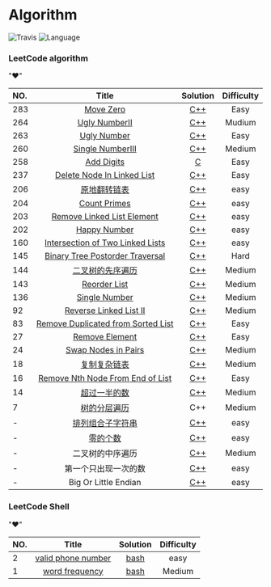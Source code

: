 # Algorithm 
![Travis](https://img.shields.io/badge/build-passing-red.svg)
![Language](https://img.shields.io/badge/Language-C%2B%2B%20Shell-green.svg)

### LeetCode algorithm
"&hearts;"

|NO.| Title |Solution|Difficulty|
|:--| :---: |:----:|:----:|
|283|[Move Zero](https://leetcode.com/problems/move-zeroes/) | [C++](./countZero/moveZero.cpp)|Easy|
|264|[Ugly NumberII](https://leetcode.com/problems/ugly-number-ii/) | [C++](./prime/UglyNumberII.cpp)|Mudium|
|263|[Ugly Number](https://leetcode.com/problems/ugly-number/) | [C++](./prime/ugly.cpp)|Easy|
|260|[Single NumberIII](https://leetcode.com/problems/single-number-iii/) | [C++](./SingleNumber/SingleNumber3.cpp)|Medium|
|258|[Add Digits](https://leetcode.com/problems/add-digits/) | [C](./addDigits/addDigits.c)|Easy|
|237|[Delete Node In Linked List](https://leetcode.com/problems/delete-node-in-a-linked-list/) | [C++](./removeElement/Deletenodelist.cpp)|Easy|
|206|[原地翻转链表](https://leetcode.com/problems/reverse-linked-list/) | [C++](./ReverseLinklist/ReverseLinklist.cpp)|easy|
|204|[Count Primes](https://leetcode.com/problems/count-primes/) | [C++](./prime/countPrime.cpp)|easy|
|203|[Remove Linked List Element](https://leetcode.com/problems/remove-linked-list-elements/) | [C++](./removeElement/Removelistelement.cpp)|easy|
|202|[Happy Number](https://leetcode.com/problems/happy-number/) | [C++](./happyNumber/happyNum.cpp)|easy|
|160|[Intersection of Two Linked Lists](https://leetcode.com/problems/intersection-of-two-linked-lists/) | [C++](./ReverseLinklist/IntersectionLinkedLists.cpp)|easy|
|145|[Binary Tree Postorder Traversal](https://leetcode.com/problems/binary-tree-postorder-traversal/) | [C++](./BinaryTreeInorderTraversal/BTreePostTraversal.cpp)|Hard|
|144|[二叉树的先序遍历](https://leetcode.com/problems/binary-tree-preorder-traversal/)| [C++](./BinaryTreePreorderTraversal/BTreePreorderTraversal.cpp)|Medium|
|143|[Reorder List](https://leetcode.com/problems/reorder-list/)|[C++](./ReverseLinklist/ReorderList.cpp)|Medium|
|136|[Single Number](https://leetcode.com/problemset/algorithms/)| [C++](./SingleNumber/SingleNumber.cpp)|Medium|
|92|[Reverse Linked List II](https://leetcode.com/problems/reverse-linked-list-ii/)| [C++](./ReverseLinklist/reverseBetween.cpp)|Medium|
|83|[Remove Duplicated from Sorted List](https://leetcode.com/problems/remove-duplicates-from-sorted-list/)| [C++](./removeElement/RemoveDuplicatesList.cpp)|Easy|
|27|[Remove Element](https://leetcode.com/problems/remove-element/)| [C++](./removeElement/Removelistelement.cpp)|Easy|
|24|[Swap Nodes in Pairs](https://leetcode.com/problems/swap-nodes-in-pairs/)| [C++](./swapPairs/swapPairs.cpp)|Medium|
|18|[复制复杂链表](http://www.jiuzhang.com/problem/18/) | [C++](./CopyLinklist/CopyLinklist.cpp)|Medium|
|16|[Remove Nth Node From End of List](https://leetcode.com/problems/remove-nth-node-from-end-of-list/) | [C++](./removeElement/removeNth.cpp)|Easy|
|14|[超过一半的数](http://www.jiuzhang.com/problem/14/) | [C++](./OverHalfNumber/OverHalfNumber.cpp)|Medium|
|7|[树的分层遍历](http://www.jiuzhang.com/problem/7/) | C++|Medium|
|-|[排列组合子字符串]() | [C++](./subString/permutationSubstring.cpp)|easy|
|-|[零的个数](http://www.lintcode.com/zh-cn/problem/trailing-zeros/#) | [C++](./countZero/countZero.cpp)|easy|
|-|二叉树的中序遍历|[C++](./BinaryTreeInorderTraversal/BTreeInorderTravesal.cpp)|Medium|
|-|第一个只出现一次的数| [C++](./FirstAppearOnce/FirstAppearOnce.cpp)|easy|
|-|Big Or Little Endian| [C++](./FirstAppearOnce/isBigEndian.cpp)|easy|

### LeetCode Shell
"&hearts;"

|NO.| Title |Solution|Difficulty|
|:--| :---: |:----:|:----:|
|2|[valid phone number](https://leetcode.com/problems/valid-phone-numbers/) | [bash](./shell/ValidPhoneNumbers/ValidPhoneNumbers.sh)|easy|
|1|[word frequency](https://leetcode.com/problems/word-frequency/) | [bash](./shell/Wordfrequency/wordfrequency.sh)|Medium|
